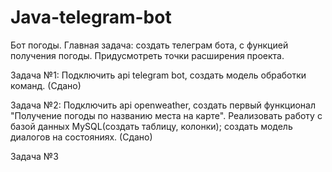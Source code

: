 # Java-telegram-bot
Бот погоды. Главная задача: создать телеграм бота, с функцией получения погоды. Придусмотреть точки расширения проекта.

Задача №1: Подключить api telegram bot, создать модель обработки команд. (Сдано)

Задача №2: Подключить api openweather, создать первый функционал "Получение погоды по названию места на карте". Реализовать работу с базой данных MySQL(создать таблицу, колонки); создать модель диалогов на состояниях. (Сдано)

Задача №3